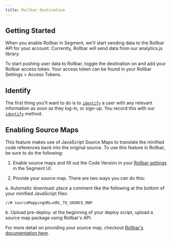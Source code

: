 ```yaml
---
title: Rollbar Destination
---
```


## Getting Started

When you enable Rollbar in Segment, we'll start sending data to the Rollbar API for your account. Currently, Rollbar will send data from our analytics.js library.

To start pushing user data to Rollbar, toggle the destination on and add your Rollbar access token. Your access token can be found in your Rollbar Settings > Access Tokens.

## Identify

The first thing you'll want to do is to [`identify`](/docs/connections/spec/identify/) a user with any relevant information as soon as they log-in, or sign-up. You record this with our [`identify`](/docs/connections/spec/identify/) method.

## Enabling Source Maps

This feature makes use of JavaScript Source Maps to translate the minified code references back into the original source. To use this feature in Rollbar, be sure to do the following:

1. Enable source maps and fill out the Code Version in your [Rollbar settings](/docs/connections/destinations/catalog/rollbar/#settings) in the Segment UI.

2. Provide your source map. There are two ways you can do this:

  a. Automatic download: place a comment like the following at the bottom of your minified JavaScript files:

  ```
  //# sourceMappingURL=URL_TO_SOURCE_MAP
  ```

  b. Upload pre-deploy: at the beginning of your deploy script, upload a source map package using Rollbar's API.

  For more detail on providing your source map, checkout [Rollbar's documentation here](https://rollbar.com/docs/source-maps/#step-2-provide-your-source-map).
